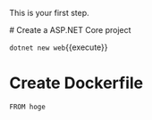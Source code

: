 This is your first step.

# Create a ASP.NET Core project

`dotnet new web`{{execute}}

# Create Dockerfile

```
FROM hoge
```

